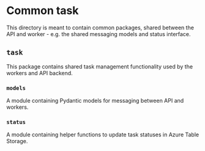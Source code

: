 # Common task

This directory is meant to contain common packages, shared between the API and worker - e.g. the shared messaging models and status interface.

## `task`

This package contains shared task management functionality used by the workers and API backend.

### `models`

A module containing Pydantic models for messaging between API and workers.

### `status`

A module containing helper functions to update task statuses in Azure Table Storage.

